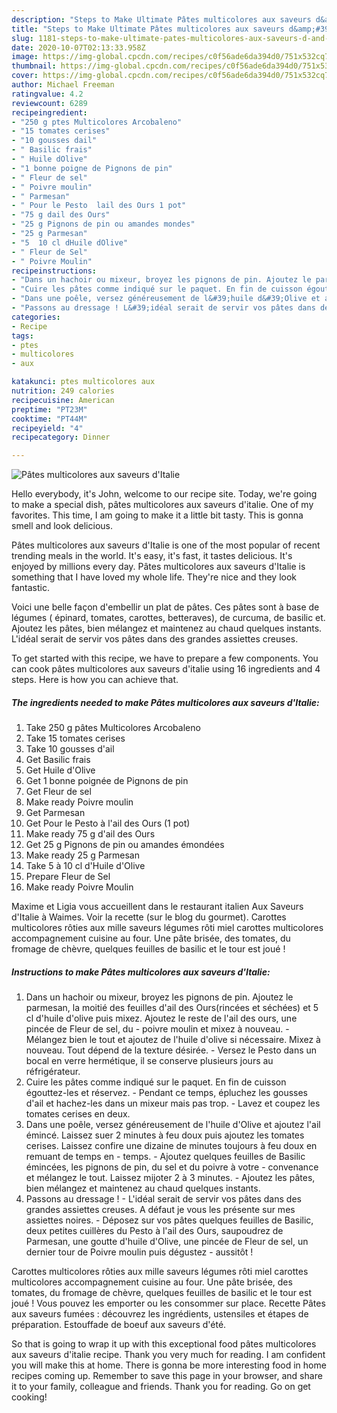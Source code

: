 ```yaml
---
description: "Steps to Make Ultimate Pâtes multicolores aux saveurs d&amp;#39;Italie"
title: "Steps to Make Ultimate Pâtes multicolores aux saveurs d&amp;#39;Italie"
slug: 1181-steps-to-make-ultimate-pates-multicolores-aux-saveurs-d-and-39-italie
date: 2020-10-07T02:13:33.958Z
image: https://img-global.cpcdn.com/recipes/c0f56ade6da394d0/751x532cq70/pates-multicolores-aux-saveurs-ditalie-photo-principale-de-la-recette.jpg
thumbnail: https://img-global.cpcdn.com/recipes/c0f56ade6da394d0/751x532cq70/pates-multicolores-aux-saveurs-ditalie-photo-principale-de-la-recette.jpg
cover: https://img-global.cpcdn.com/recipes/c0f56ade6da394d0/751x532cq70/pates-multicolores-aux-saveurs-ditalie-photo-principale-de-la-recette.jpg
author: Michael Freeman
ratingvalue: 4.2
reviewcount: 6289
recipeingredient:
- "250 g ptes Multicolores Arcobaleno"
- "15 tomates cerises"
- "10 gousses dail"
- " Basilic frais"
- " Huile dOlive"
- "1 bonne poigne de Pignons de pin"
- " Fleur de sel"
- " Poivre moulin"
- " Parmesan"
- " Pour le Pesto  lail des Ours 1 pot"
- "75 g dail des Ours"
- "25 g Pignons de pin ou amandes mondes"
- "25 g Parmesan"
- "5  10 cl dHuile dOlive"
- " Fleur de Sel"
- " Poivre Moulin"
recipeinstructions:
- "Dans un hachoir ou mixeur, broyez les pignons de pin. Ajoutez le parmesan, la moitié des feuilles d&#39;ail des Ours(rincées et séchées) et 5 cl d&#39;huile d&#39;olive puis mixez. Ajoutez le reste de l&#39;ail des ours, une pincée de Fleur de sel, du poivre moulin et mixez à nouveau. Mélangez bien le tout et ajoutez de l&#39;huile d&#39;olive si nécessaire. Mixez à nouveau. Tout dépend de la texture désirée. Versez le Pesto dans un bocal en verre hermétique, il se conserve plusieurs jours au réfrigérateur."
- "Cuire les pâtes comme indiqué sur le paquet. En fin de cuisson égouttez-les et réservez. Pendant ce temps, épluchez les gousses d&#39;ail et hachez-les dans un mixeur mais pas trop. Lavez et coupez les tomates cerises en deux."
- "Dans une poêle, versez généreusement de l&#39;huile d&#39;Olive et ajoutez l&#39;ail émincé. Laissez suer 2 minutes à feu doux puis ajoutez les tomates cerises. Laissez confire une dizaine de minutes toujours à feu doux en remuant de temps en temps. Ajoutez quelques feuilles de Basilic émincées, les pignons de pin, du sel et du poivre à votre convenance et mélangez le tout. Laissez mijoter 2 à 3 minutes. Ajoutez les pâtes, bien mélangez et maintenez au chaud quelques instants."
- "Passons au dressage ! L&#39;idéal serait de servir vos pâtes dans des grandes assiettes creuses. A défaut je vous les présente sur mes assiettes noires. Déposez sur vos pâtes quelques feuilles de Basilic, deux petites cuillères du Pesto à l&#39;ail des Ours, saupoudrez de Parmesan, une goutte d&#39;huile d&#39;Olive, une pincée de Fleur de sel, un dernier tour de Poivre moulin puis dégustez aussitôt !"
categories:
- Recipe
tags:
- ptes
- multicolores
- aux

katakunci: ptes multicolores aux 
nutrition: 249 calories
recipecuisine: American
preptime: "PT23M"
cooktime: "PT44M"
recipeyield: "4"
recipecategory: Dinner

---
```



![Pâtes multicolores aux saveurs d&#39;Italie](https://img-global.cpcdn.com/recipes/c0f56ade6da394d0/751x532cq70/pates-multicolores-aux-saveurs-ditalie-photo-principale-de-la-recette.jpg)

Hello everybody, it's John, welcome to our recipe site. Today, we're going to make a special dish, pâtes multicolores aux saveurs d&#39;italie. One of my favorites. This time, I am going to make it a little bit tasty. This is gonna smell and look delicious.

Pâtes multicolores aux saveurs d&#39;Italie is one of the most popular of recent trending meals in the world. It's easy, it's fast, it tastes delicious. It's enjoyed by millions every day. Pâtes multicolores aux saveurs d&#39;Italie is something that I have loved my whole life. They're nice and they look fantastic.

Voici une belle façon d&#39;embellir un plat de pâtes. Ces pâtes sont à base de légumes ( épinard, tomates, carottes, betteraves), de curcuma, de basilic et. Ajoutez les pâtes, bien mélangez et maintenez au chaud quelques instants. L&#39;idéal serait de servir vos pâtes dans des grandes assiettes creuses.


To get started with this recipe, we have to prepare a few components. You can cook pâtes multicolores aux saveurs d&#39;italie using 16 ingredients and 4 steps. Here is how you can achieve that.

<!--inarticleads1-->

##### The ingredients needed to make Pâtes multicolores aux saveurs d&#39;Italie:

1. Take 250 g pâtes Multicolores Arcobaleno
1. Take 15 tomates cerises
1. Take 10 gousses d&#39;ail
1. Get  Basilic frais
1. Get  Huile d&#39;Olive
1. Get 1 bonne poignée de Pignons de pin
1. Get  Fleur de sel
1. Make ready  Poivre moulin
1. Get  Parmesan
1. Get  Pour le Pesto à l&#39;ail des Ours (1 pot)
1. Make ready 75 g d&#39;ail des Ours
1. Get 25 g Pignons de pin ou amandes émondées
1. Make ready 25 g Parmesan
1. Take 5 à 10 cl d&#39;Huile d&#39;Olive
1. Prepare  Fleur de Sel
1. Make ready  Poivre Moulin


Maxime et Ligia vous accueillent dans le restaurant italien Aux Saveurs d&#39;Italie à Waimes. Voir la recette (sur le blog du gourmet). Carottes multicolores rôties aux mille saveurs légumes rôti miel carottes multicolores accompagnement cuisine au four. Une pâte brisée, des tomates, du fromage de chèvre, quelques feuilles de basilic et le tour est joué ! 

<!--inarticleads2-->

##### Instructions to make Pâtes multicolores aux saveurs d&#39;Italie:

1. Dans un hachoir ou mixeur, broyez les pignons de pin. Ajoutez le parmesan, la moitié des feuilles d&#39;ail des Ours(rincées et séchées) et 5 cl d&#39;huile d&#39;olive puis mixez. Ajoutez le reste de l&#39;ail des ours, une pincée de Fleur de sel, du - poivre moulin et mixez à nouveau. - Mélangez bien le tout et ajoutez de l&#39;huile d&#39;olive si nécessaire. Mixez à nouveau. Tout dépend de la texture désirée. - Versez le Pesto dans un bocal en verre hermétique, il se conserve plusieurs jours au réfrigérateur.
1. Cuire les pâtes comme indiqué sur le paquet. En fin de cuisson égouttez-les et réservez. - Pendant ce temps, épluchez les gousses d&#39;ail et hachez-les dans un mixeur mais pas trop. - Lavez et coupez les tomates cerises en deux.
1. Dans une poêle, versez généreusement de l&#39;huile d&#39;Olive et ajoutez l&#39;ail émincé. Laissez suer 2 minutes à feu doux puis ajoutez les tomates cerises. Laissez confire une dizaine de minutes toujours à feu doux en remuant de temps en - temps. - Ajoutez quelques feuilles de Basilic émincées, les pignons de pin, du sel et du poivre à votre - convenance et mélangez le tout. Laissez mijoter 2 à 3 minutes. - Ajoutez les pâtes, bien mélangez et maintenez au chaud quelques instants.
1. Passons au dressage ! - L&#39;idéal serait de servir vos pâtes dans des grandes assiettes creuses. A défaut je vous les présente sur mes assiettes noires. - Déposez sur vos pâtes quelques feuilles de Basilic, deux petites cuillères du Pesto à l&#39;ail des Ours, saupoudrez de Parmesan, une goutte d&#39;huile d&#39;Olive, une pincée de Fleur de sel, un dernier tour de Poivre moulin puis dégustez - aussitôt !


Carottes multicolores rôties aux mille saveurs légumes rôti miel carottes multicolores accompagnement cuisine au four. Une pâte brisée, des tomates, du fromage de chèvre, quelques feuilles de basilic et le tour est joué ! Vous pouvez les emporter ou les consommer sur place. Recette Pâtes aux saveurs fumées : découvrez les ingrédients, ustensiles et étapes de préparation. Estouffade de boeuf aux saveurs d&#39;été. 

So that is going to wrap it up with this exceptional food pâtes multicolores aux saveurs d&#39;italie recipe. Thank you very much for reading. I am confident you will make this at home. There is gonna be more interesting food in home recipes coming up. Remember to save this page in your browser, and share it to your family, colleague and friends. Thank you for reading. Go on get cooking!

